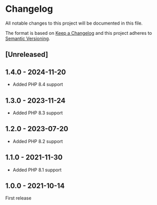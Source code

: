 # Changelog
All notable changes to this project will be documented in this file.

The format is based on [Keep a Changelog](http://keepachangelog.com/en/1.0.0/)
and this project adheres to [Semantic Versioning](http://semver.org/spec/v2.0.0.html).


## [Unreleased]

## 1.4.0 - 2024-11-20
- Added PHP 8.4 support

## 1.3.0 - 2023-11-24
- Added PHP 8.3 support

## 1.2.0 - 2023-07-20
- Added PHP 8.2 support

## 1.1.0 - 2021-11-30
- Added PHP 8.1 support

## 1.0.0 - 2021-10-14
First release
